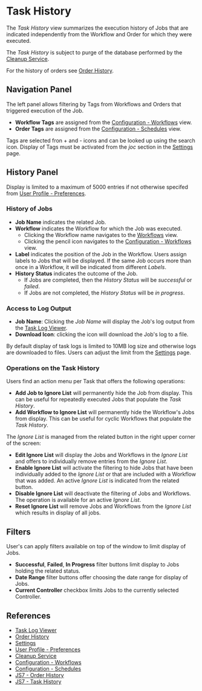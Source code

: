 # Task History

The *Task History* view summarizes the execution history of Jobs that are indicated independently from the Workflow and Order for which they were executed.

The *Task History* is subject to purge of the database performed by the [Cleanup Service](/service-cleanup).

For the history of orders see [Order History](/history-orders).

## Navigation Panel

The left panel allows filtering by Tags from Workflows and Orders that triggered execution of the Job.

- **Workflow Tags** are assigned from the [Configuration - Workflows](/configuration-workflows) view.
- **Order Tags** are assigned from the [Configuration - Schedules](/configuration-schedules) view.

Tags are selected fron + and - icons and can be looked up using the search icon. Display of Tags must be activated from the *joc* section in the [Settings](/settings) page.

## History Panel

Display is limited to a maximum of 5000 entries if not otherwise specifed from [User Profile - Preferences](/profile-preferences).

### History of Jobs

- **Job Name** indicates the related Job.
- **Workflow** indicates the Workflow for which the Job was executed.
  - Clicking the Workflow name navigates to the [Workflows](/workflows) view.
  - Clicking the pencil icon navigates to the [Configuration - Workflows](/configuration-workflows) view.
- **Label** indicates the position of the Job in the Workflow. Users assign labels to Jobs that will be displayed. If the same Job occurs more than once in a Workflow, it will be indicated from different *Labels*.
- **History Status** indicates the outcome of the Job.
  - If Jobs are completed, then the *History Status* will be *successful* or *failed*.
  - If Jobs are not completed, the *History Status* will be *in progress*.

### Access to Log Output

- **Job Name**: Clicking the *Job Name* will display the Job's log output from the [Task Log Viewer](/task-log).
- **Download Icon**: clicking the icon will download the Job's log to a file.

By default display of task logs is limited to 10MB log size and otherwise logs are downloaded to files. Users can adjust the limit from the [Settings](/settings) page.

### Operations on the Task History

Users find an action menu per Task that offers the following operations:

- **Add Job to Ignore List** will permanently hide the Job from display. This can be useful for repeatedly executed Jobs that populate the *Task History*.
- **Add Workflow to Ignore List** will permanently hide the Workflow's Jobs from display. This can be useful for cyclic Workflows that populate the *Task History*.

The *Ignore List* is managed from the related button in the right upper corner of the screen:

- **Edit Ignore List** will display the Jobs and Workflows in the *Ignore List* and offers to individually remove entries from the *Ignore List*. 
- **Enable Ignore List** will activate the filtering to hide Jobs that have been individually added to the *Ignore List* or that are included with a Workflow that was added. An active *Ignore List* is indicated from the related button.
- **Disable Ignore List** will deactivate the filtering of Jobs and Workflows. The operation is available for an active *Ignore List*.
- **Reset Ignore List** will remove Jobs and Workflows from the *Ignore List* which results in display of all jobs.

## Filters

User's can apply filters available on top of the window to limit display of Jobs.

- **Successful**, **Failed**, **In Progress** filter buttons limit display to Jobs holding the related status.
- **Date Range** filter buttons offer choosing the date range for display of Jobs.
- **Current Controller** checkbox limits Jobs to the currently selected Controller.

## References

- [Task Log Viewer](/task-log)
- [Order History](/history-orders)
- [Settings](/settings)
- [User Profile - Preferences](/profile-preferences)
- [Cleanup Service](/service-cleanup)
- [Configuration - Workflows](/configuration-workflows)
- [Configuration - Schedules](/configuration-schedules)
- [JS7 - Order History](https://kb.sos-berlin.com/display/JS7/JS7+-+Order+History)
- [JS7 - Task History](https://kb.sos-berlin.com/display/JS7/JS7+-+Task+History)
